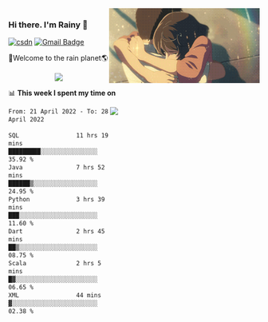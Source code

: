 <img  align='right' height="150" src="https://github.com/LikeRainDay/LikeRainDay/blob/master/pic/img_rain_1.gif?raw=true">



### Hi there. I'm Rainy :lemon:

[![csdn](https://img.shields.io/badge/-csdn-c14438?style=flat-square&logo=c&logoColor=white)](https://blog.csdn.net/qq_15807167)
[![Gmail Badge](https://img.shields.io/badge/-gmail-c14438?style=flat-square&logo=Gmail&logoColor=white&link=mailto:houshuai0816@gmail.com)](mailto:houshuai0816@gmail.com)

🚀Welcome to the rain planet🌎

<center>
<img align='center'  src="https://source.unsplash.com/random/1200x600">
</center>

📊 **This week I spent my time on**

<img align='right'   width="300" src="https://github-readme-stats.vercel.app/api?username=LikeRainDay&show_icons=true&title_color=fff&icon_color=79ff97&text_color=9f9f9f&bg_color=151515">

<!--START_SECTION:waka-->

```text
From: 21 April 2022 - To: 28 April 2022

SQL                11 hrs 19 mins  █████████░░░░░░░░░░░░░░░░   35.92 %
Java               7 hrs 52 mins   ██████▒░░░░░░░░░░░░░░░░░░   24.95 %
Python             3 hrs 39 mins   ███░░░░░░░░░░░░░░░░░░░░░░   11.60 %
Dart               2 hrs 45 mins   ██▒░░░░░░░░░░░░░░░░░░░░░░   08.75 %
Scala              2 hrs 5 mins    █▓░░░░░░░░░░░░░░░░░░░░░░░   06.65 %
XML                44 mins         ▓░░░░░░░░░░░░░░░░░░░░░░░░   02.38 %
```

<!--END_SECTION:waka-->

